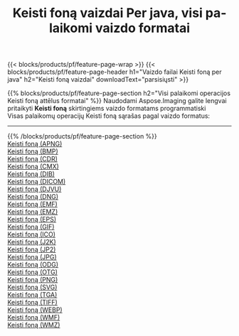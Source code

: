 ﻿---
title: Keisti foną vaizdai Per java, visi palaikomi vaizdo formatai 
weight: 3920
url: /lt/java/change-background 
lang: lt
langdirlevel: 2
locales: zh-hans,ja,it,ru,de,es,fr,nl,id,lt,pl,pt,vi,tr,ko,zh-hant,ar,hi,th,sv,cs,uk,he
description: Naudodami Aspose.Imaging galite lengvai sukurti Keisti foną vaizdus per java
---

{{< blocks/products/pf/feature-page-wrap >}}
{{< blocks/products/pf/feature-page-header h1="Vaizdo failai Keisti foną per java" h2="Keisti foną vaizdai" downloadText="parsisiųsti" >}}


{{% blocks/products/pf/feature-page-section  h2="Visi palaikomi operacijos Keisti foną attēlus formatai" %}}
Naudodami Aspose.Imaging galite lengvai pritaikyti **Keisti foną** skirtingiems vaizdo formatams programmatiski
<br/>
Visas palaikomų operacijų Keisti foną sąrašas pagal vaizdo formatus:
<hr/>
{{% /blocks/products/pf/feature-page-section %}}
<div class="container-fluid productfamilypage bg-gray">
    <div class="convertypes bg-gray agp-content section">
        <div class="container">
		<div class="row other-converters">
		    <div class='col-md-2 other-converter remove-lp remove-rp'><a href="/imaging/lt/java/change-background/apng" >Keisti foną (APNG)</a></div><div class='col-md-2 other-converter remove-lp remove-rp'><a href="/imaging/lt/java/change-background/bmp" >Keisti foną (BMP)</a></div><div class='col-md-2 other-converter remove-lp remove-rp'><a href="/imaging/lt/java/change-background/cdr" >Keisti foną (CDR)</a></div><div class='col-md-2 other-converter remove-lp remove-rp'><a href="/imaging/lt/java/change-background/cmx" >Keisti foną (CMX)</a></div><div class='col-md-2 other-converter remove-lp remove-rp'><a href="/imaging/lt/java/change-background/dib" >Keisti foną (DIB)</a></div><div class='col-md-2 other-converter remove-lp remove-rp'><a href="/imaging/lt/java/change-background/dicom" >Keisti foną (DICOM)</a></div><div class='col-md-2 other-converter remove-lp remove-rp'><a href="/imaging/lt/java/change-background/djvu" >Keisti foną (DJVU)</a></div><div class='col-md-2 other-converter remove-lp remove-rp'><a href="/imaging/lt/java/change-background/dng" >Keisti foną (DNG)</a></div><div class='col-md-2 other-converter remove-lp remove-rp'><a href="/imaging/lt/java/change-background/emf" >Keisti foną (EMF)</a></div><div class='col-md-2 other-converter remove-lp remove-rp'><a href="/imaging/lt/java/change-background/emz" >Keisti foną (EMZ)</a></div><div class='col-md-2 other-converter remove-lp remove-rp'><a href="/imaging/lt/java/change-background/eps" >Keisti foną (EPS)</a></div><div class='col-md-2 other-converter remove-lp remove-rp'><a href="/imaging/lt/java/change-background/gif" >Keisti foną (GIF)</a></div><div class='col-md-2 other-converter remove-lp remove-rp'><a href="/imaging/lt/java/change-background/ico" >Keisti foną (ICO)</a></div><div class='col-md-2 other-converter remove-lp remove-rp'><a href="/imaging/lt/java/change-background/j2k" >Keisti foną (J2K)</a></div><div class='col-md-2 other-converter remove-lp remove-rp'><a href="/imaging/lt/java/change-background/jp2" >Keisti foną (JP2)</a></div><div class='col-md-2 other-converter remove-lp remove-rp'><a href="/imaging/lt/java/change-background/jpg" >Keisti foną (JPG)</a></div><div class='col-md-2 other-converter remove-lp remove-rp'><a href="/imaging/lt/java/change-background/odg" >Keisti foną (ODG)</a></div><div class='col-md-2 other-converter remove-lp remove-rp'><a href="/imaging/lt/java/change-background/otg" >Keisti foną (OTG)</a></div><div class='col-md-2 other-converter remove-lp remove-rp'><a href="/imaging/lt/java/change-background/png" >Keisti foną (PNG)</a></div><div class='col-md-2 other-converter remove-lp remove-rp'><a href="/imaging/lt/java/change-background/svg" >Keisti foną (SVG)</a></div><div class='col-md-2 other-converter remove-lp remove-rp'><a href="/imaging/lt/java/change-background/tga" >Keisti foną (TGA)</a></div><div class='col-md-2 other-converter remove-lp remove-rp'><a href="/imaging/lt/java/change-background/tiff" >Keisti foną (TIFF)</a></div><div class='col-md-2 other-converter remove-lp remove-rp'><a href="/imaging/lt/java/change-background/webp" >Keisti foną (WEBP)</a></div><div class='col-md-2 other-converter remove-lp remove-rp'><a href="/imaging/lt/java/change-background/wmf" >Keisti foną (WMF)</a></div><div class='col-md-2 other-converter remove-lp remove-rp'><a href="/imaging/lt/java/change-background/wmz" >Keisti foną (WMZ)</a></div>
                </div>
        </div>
    </div>
</div>
<br/>
